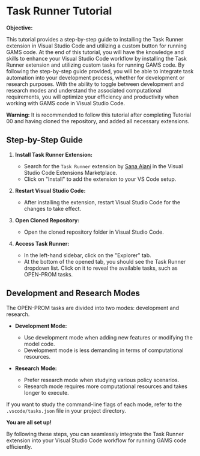 # Task Runner Tutorial

**Objective:**

This tutorial provides a step-by-step guide to installing the Task Runner extension in Visual Studio Code and utilizing a custom button for running GAMS code.
At the end of this tutorial, you will have the knowledge and skills to enhance your Visual Studio Code workflow by installing the Task Runner extension and utilizing custom tasks for running GAMS code. By following the step-by-step guide provided, you will be able to integrate task automation into your development process, whether for development or research purposes. With the ability to toggle between development and research modes and understand the associated computational requirements, you will optimize your efficiency and productivity when working with GAMS code in Visual Studio Code.

**Warning:**
It is recommended to follow this tutorial after completing Tutorial 00 and having cloned the repository, and added all necessary extensions.

## Step-by-Step Guide

1. **Install Task Runner Extension:**
   - Search for the `Task Runner` extension by [Sana Ajani](https://marketplace.visualstudio.com/items?itemName=sanaajani.taskrunner) in the Visual Studio Code Extensions Marketplace.
   - Click on "Install" to add the extension to your VS Code setup.

2. **Restart Visual Studio Code:**
   - After installing the extension, restart Visual Studio Code for the changes to take effect.

3. **Open Cloned Repository:**
   - Open the cloned repository folder in Visual Studio Code.

4. **Access Task Runner:**
   - In the left-hand sidebar, click on the "Explorer" tab.
   - At the bottom of the opened tab, you should see the Task Runner dropdown list. Click on it to reveal the available tasks, such as OPEN-PROM tasks.

## Development and Research Modes

The OPEN-PROM tasks are divided into two modes: development and research.

- **Development Mode:**
  - Use development mode when adding new features or modifying the model code.
  - Development mode is less demanding in terms of computational resources.

- **Research Mode:**
  - Prefer research mode when studying various policy scenarios.
  - Research mode requires more computational resources and takes longer to execute.

If you want to study the command-line flags of each mode, refer to the `.vscode/tasks.json` file in your project directory.

**You are all set up!**

By following these steps, you can seamlessly integrate the Task Runner extension into your Visual Studio Code workflow for running GAMS code efficiently.
